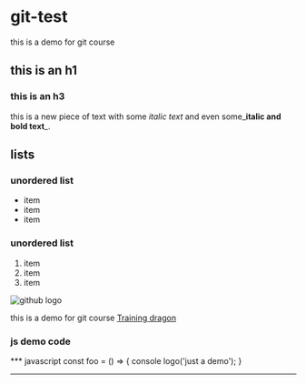 # git-test
this is a demo for git course

## this is an h1
### this is an h3

this is a new piece of text with some *italic text* and even some_**italic and bold text**_.

## lists
### unordered list
* item
* item
* item

### unordered list
1. item
2. item
3. item

![github logo](http://cameronmcefee.com/img/work/the-octocat/original.jpg)

this is a demo for git course [Training dragon](https://www.trainingdragon.co.uk/)

### js demo code
*** javascript
const foo = () => {
console logo('just a demo');
}
***
